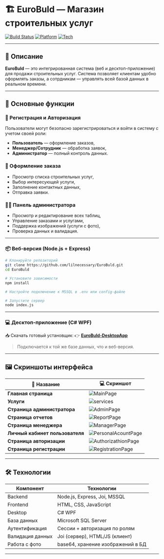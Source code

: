 # 🏗️ EuroBuld — Магазин строительных услуг

[![Build Status](https://img.shields.io/badge/build-passing-brightgreen)](https://github.com/lilnecessary/EuroBuld)
[![Platform](https://img.shields.io/badge/platform-Web%20%26%20Desktop-lightgrey)](https://github.com/lilnecessary/EuroBuld)
[![Tech](https://img.shields.io/badge/tech-stack%3A%20Node.js%2C%20C%23%2C%20MSSQL-yellowgreen)](#технологии)

---

## 📌 Описание

**EuroBuld** — это интегрированная система (веб и десктоп-приложение) для продажи строительных услуг. Система позволяет клиентам удобно оформлять заказы, а сотрдникам — управлять всей базой данных в реальном времени.

---

## 🔑 Основные функции

### 🔐 Регистрация и Авторизация
Пользователи могут безопасно зарегистрироваться и войти в систему с учетом своей роли:
- **Пользователь** — оформление заказов,
- **Менеджер/Сотрудник** — обработка заявок,
- **Администратор** — полный контроль данных.

### 🛒 Оформление заказа
- Просмотр списка строительных услуг,
- Выбор интересующей услуги,
- Заполнение контактных данных,
- Отправка заявки.

### 🧑‍💼 Панель администратора
- Просмотр и редактирование всех таблиц,
- Управление заказами и услугами,
- Поддержка изображений (услуги с фото),
- Проверка данных и валидация.

---

### 📦 Веб-версия (Node.js + Express)

```bash
# Клонируйте репозиторий
git clone https://github.com/lilnecessary/EuroBuld.git
cd EuroBuld

# Установите зависимости
npm install

# Настройте подключение к MSSQL в .env или config-файле

# Запустите сервер
node index.js
```

---

### 💻 Десктоп-приложение (C# WPF)

📥 Скачать готовый установщик:
👉 [**EuroBuld-DesktopApp**](https://github.com/lilnecessary/EuroBuld-DesktopApp)

> Подключается к той же базе данных, что и веб-версия.

---

## 🖼️ Скриншоты интерфейса

| 📌 Название | 💻 Скриншот |
|------------|-------------|
| **Главная страница** | ![MainPage](https://github.com/lilnecessary/EuroBuld-Website/blob/main/EuroBuld/ScreenShots/MainPage.png?raw=true) |
| **Услуги** | ![services](https://github.com/lilnecessary/EuroBuld-Website/blob/main/EuroBuld/ScreenShots/ServicePage.png?raw=true) |
| **Страница администратора** | ![AdminPage](https://github.com/lilnecessary/EuroBuld-Website/blob/main/EuroBuld/ScreenShots/AdminPage.png?raw=true) |
| **Страница отчетов** | ![ReportPage](https://github.com/lilnecessary/EuroBuld-Website/blob/main/EuroBuld/ScreenShots/ReportPage.png?raw=true) |
| **Страница менеджера** | ![ManagerPage](https://github.com/lilnecessary/EuroBuld-Website/blob/main/EuroBuld/ScreenShots/ManagerPage.png?raw=true) |
| **Личный кабинет пользователя** | ![PersonalAcountPage](https://github.com/lilnecessary/EuroBuld-Website/blob/main/EuroBuld/ScreenShots/PersonalAcountPage.png?raw=true) |
| **Страница авторизации** | ![AuthorizathionPage](https://github.com/lilnecessary/EuroBuld-Website/blob/main/EuroBuld/ScreenShots/AuthorizathionPage.png?raw=true) |
| **Страница регистрации** | ![RegistrationPage](https://github.com/lilnecessary/EuroBuld-Website/blob/main/EuroBuld/ScreenShots/RegistrationPage.png?raw=true) |

---

## 🛠️ Технологии

| Компонент        | Технологии                                 |
|------------------|---------------------------------------------|
| Backend          | Node.js, Express, Joi, MSSQL                |
| Frontend         | HTML, CSS, JavaScript                       |
| Desktop          | C# WPF                                      |
| База данных      | Microsoft SQL Server                        |
| Аутентификация   | Сессии + авторизация по ролям               |
| Валидация данных | Joi (сервер), HTML/JS (клиент)              |
| Работа с фото    | base64, хранение изображений в БД           |

---
